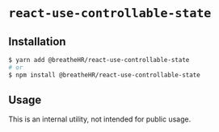 # `react-use-controllable-state`

## Installation

```sh
$ yarn add @breatheHR/react-use-controllable-state
# or
$ npm install @breatheHR/react-use-controllable-state
```

## Usage

This is an internal utility, not intended for public usage.
